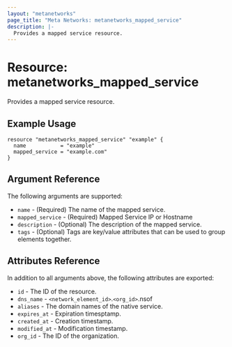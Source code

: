 ```yaml
---
layout: "metanetworks"
page_title: "Meta Networks: metanetworks_mapped_service"
description: |-
  Provides a mapped service resource.
---
```


# Resource: metanetworks_mapped_service

Provides a mapped service resource.

## Example Usage

```hcl
resource "metanetworks_mapped_service" "example" {
  name           = "example"
  mapped_service = "example.com"
}
```

## Argument Reference

The following arguments are supported:

* `name` - (Required) The name of the mapped service.
* `mapped_service` - (Required) Mapped Service IP or Hostname
* `description` - (Optional) The description of the mapped service.
* `tags` - (Optional) Tags are key/value attributes that can be used to group elements together.

## Attributes Reference

In addition to all arguments above, the following attributes are exported:

* `id` - The ID of the resource.
* `dns_name` - `<network_element_id>`.`<org_id>`.nsof
* `aliases` - The domain names of the native service.
* `expires_at` - Expiration timesptamp.
* `created_at` - Creation timestamp.
* `modified_at` - Modification timestamp.
* `org_id` - The ID of the organization.
